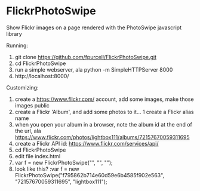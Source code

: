 # FlickrPhotoSwipe
Show Flickr images on a page rendered with the PhotoSwipe javascript library

Running:
1. git clone https://github.com/fpurcell/FlickrPhotoSwipe.git
1. cd FlickrPhotoSwipe
1. run a simple webserver, ala python -m SimpleHTTPServer 8000
1. http://localhost:8000/

Customizing:
1. create a https://www.flickr.com/ account, add some images, make those images public
1. create a Flickr 'Album', and add some photos to it...
1  create a Flickr alias name
1. when you open your album in a browser, note the album id at the end of the url, ala https://www.flickr.com/photos/lightbox111/albums/72157670059311695
1. create a Flickr API id: https://www.flickr.com/services/api/
1. cd FlickrPhotoSwipe
1. edit file index.html
1. var f = new FlickrPhotoSwipe("<your api id>", "<your album id>", "<your flickr user id>");
1. look like this? :var f = new FlickrPhotoSwipe("f795862b714e60d59e6b4585f902e563", "72157670059311695", "lightbox111");

